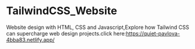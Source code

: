 # TailwindCSS_Website
 Website design with HTML, CSS and Javascript,Explore how Tailwind CSS can supercharge  web design projects.click here:https://quiet-pavlova-4bba83.netlify.app/
